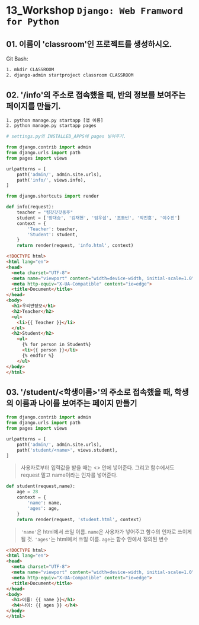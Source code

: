 # 13_Workshop	`Django: Web Framword for Python`

## 01. 이름이 'classroom'인 프로젝트를 생성하시오.

Git Bash:

```bash
1. mkdir CLASSROOM
2. django-admin startproject classroom CLASSROOM
```



## 02. '/info'의 주소로 접속했을 때, 반의 정보를 보여주는 페이지를 만들기.

```bash
1. python manage.py startapp [앱 이름]
2. python manage.py startapp pages
```

```python
# settings.py의 INSTALLED_APPS에 pages 넣어주기.

from django.contrib import admin
from django.urls import path
from pages import views

urlpatterns = [
    path('admin/', admin.site.urls),
    path('info/', views.info),
]
```

```python
from django.shortcuts import render

def info(request):
    teacher = "킹갓갓갓동주"
    student = ['방대승', '김재현', '임우섭', '조동빈', '박진홍', '이수진']
    context = {
        'Teacher': teacher,
        'Student': student,
    }
    return render(request, 'info.html', context)
```

```html
<!DOCTYPE html>
<html lang="en">
<head>
  <meta charset="UTF-8">
  <meta name="viewport" content="width=device-width, initial-scale=1.0">
  <meta http-equiv="X-UA-Compatible" content="ie=edge">
  <title>Document</title>
</head>
<body>
  <h1>우리반정보</h1>
  <h2>Teacher</h2>
  <ul>
    <li>{{ Teacher }}</li>
  </ul>
  <h2>Student</h2>
    <ul>
      {% for person in Student%}
      <li>{{ person }}</li>
      {% endfor %}
    </ul>
</body>
</html>
```

## 03. '/student/<학생이름>'의 주소로 접속했을 때, 학생의 이름과 나이를 보여주는 페이지 만들기

```python
from django.contrib import admin
from django.urls import path
from pages import views

urlpatterns = [
    path('admin/', admin.site.urls),
    path('student/<name>', views.student),
]
```

> 사용자로부터 입력값을 받을 때는 <> 안에 넣어준다.
> 그리고 함수에서도 request 말고 name이라는 인자를 넣어준다.

```python
def student(request,name):
    age = 28
    context = {
        'name': name,
        'ages': age,
    }
    return render(request, 'student.html', context)
```

> `'name'`은 html에서 쓰일 이름. `name`은 사용자가 넣어주고 함수의 인자로 쓰이게 될 것.
> `'ages'`는  html에서 쓰일 이름. `age`는 함수 안에서 정의된 변수

```html
<!DOCTYPE html>
<html lang="en">
<head>
  <meta charset="UTF-8">
  <meta name="viewport" content="width=device-width, initial-scale=1.0">
  <meta http-equiv="X-UA-Compatible" content="ie=edge">
  <title>Document</title>
</head>
<body>
  <h1>이름: {{ name }}</h1>
  <h4>나이: {{ ages }} </h4>
</body>
</html>
```



